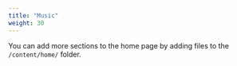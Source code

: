 ```yaml
---
title: "Music"
weight: 30
---
```


You can add more sections to the home page by adding files to the `/content/home/` folder.
